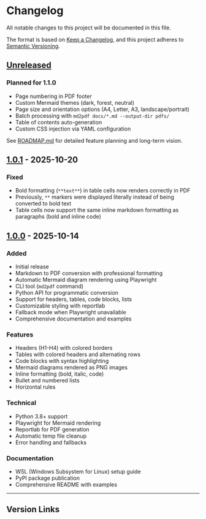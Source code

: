 # Changelog

All notable changes to this project will be documented in this file.

The format is based on [Keep a Changelog](https://keepachangelog.com/en/1.0.0/),
and this project adheres to [Semantic Versioning](https://semver.org/spec/v2.0.0.html).

## [Unreleased]

### Planned for 1.1.0
- Page numbering in PDF footer
- Custom Mermaid themes (dark, forest, neutral)
- Page size and orientation options (A4, Letter, A3, landscape/portrait)
- Batch processing with `md2pdf docs/*.md --output-dir pdfs/`
- Table of contents auto-generation
- Custom CSS injection via YAML configuration

See [ROADMAP.md](ROADMAP.md) for detailed feature planning and long-term vision.

## [1.0.1] - 2025-10-20

### Fixed
- Bold formatting (`**text**`) in table cells now renders correctly in PDF
- Previously, `**` markers were displayed literally instead of being converted to bold text
- Table cells now support the same inline markdown formatting as paragraphs (bold and inline code)

## [1.0.0] - 2025-10-14

### Added
- Initial release
- Markdown to PDF conversion with professional formatting
- Automatic Mermaid diagram rendering using Playwright
- CLI tool (`md2pdf` command)
- Python API for programmatic conversion
- Support for headers, tables, code blocks, lists
- Customizable styling with reportlab
- Fallback mode when Playwright unavailable
- Comprehensive documentation and examples

### Features
- Headers (H1-H4) with colored borders
- Tables with colored headers and alternating rows
- Code blocks with syntax highlighting
- Mermaid diagrams rendered as PNG images
- Inline formatting (bold, italic, code)
- Bullet and numbered lists
- Horizontal rules

### Technical
- Python 3.8+ support
- Playwright for Mermaid rendering
- Reportlab for PDF generation
- Automatic temp file cleanup
- Error handling and fallbacks

### Documentation
- WSL (Windows Subsystem for Linux) setup guide
- PyPI package publication
- Comprehensive README with examples

---

## Version Links

[Unreleased]: https://github.com/rbutinar/md2pdf-mermaid/compare/v1.0.1...HEAD
[1.0.1]: https://github.com/rbutinar/md2pdf-mermaid/compare/v1.0.0...v1.0.1
[1.0.0]: https://github.com/rbutinar/md2pdf-mermaid/releases/tag/v1.0.0
